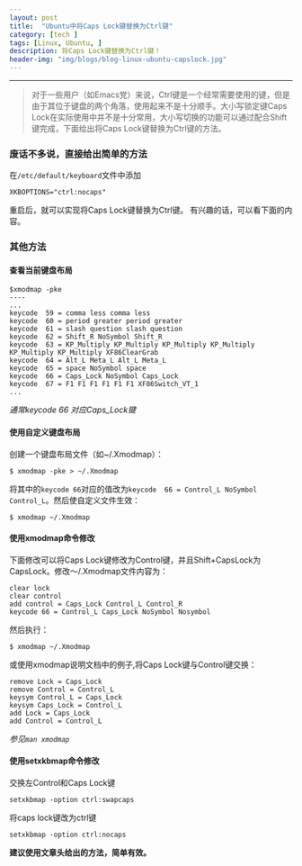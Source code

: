 ```yaml
---
layout: post
title:  "Ubuntu中将Caps Lock键替换为Ctrl键"
category: [tech ]
tags: [Linux, Ubuntu, ]
description: 将Caps Lock键替换为Ctrl键！
header-img: "img/blogs/blog-linux-ubuntu-capslock.jpg"
---
```




----
> 对于一些用户（如Emacs党）来说，Ctrl键是一个经常需要使用的键，但是由于其位于键盘的两个角落，使用起来不是十分顺手。大小写锁定键Caps Lock在实际使用中并不是十分常用，大小写切换的功能可以通过配合Shift键完成，下面给出将Caps Lock键替换为Ctrl键的方法。


### 废话不多说，直接给出简单的方法 ###

在`/etc/default/keyboard`文件中添加 

~~~
XKBOPTIONS="ctrl:nocaps"
~~~

重启后，就可以实现将Caps Lock键替换为Ctrl键。
有兴趣的话，可以看下面的内容。

### 其他方法 ###

#### 查看当前键盘布局 ####

~~~
$xmodmap -pke
----
...
keycode  59 = comma less comma less
keycode  60 = period greater period greater
keycode  61 = slash question slash question
keycode  62 = Shift_R NoSymbol Shift_R
keycode  63 = KP_Multiply KP_Multiply KP_Multiply KP_Multiply KP_Multiply KP_Multiply XF86ClearGrab
keycode  64 = Alt_L Meta_L Alt_L Meta_L
keycode  65 = space NoSymbol space
keycode  66 = Caps_Lock NoSymbol Caps_Lock
keycode  67 = F1 F1 F1 F1 F1 F1 XF86Switch_VT_1
...
~~~

*通常keycode 66 对应Caps_Lock键*

#### 使用自定义键盘布局 ####

创建一个键盘布局文件（如~/.Xmodmap）：

~~~
$ xmodmap -pke > ~/.Xmodmap
~~~

将其中的`keycode 66`对应的值改为`keycode  66 = Control_L NoSymbol Control_L`。然后使自定义文件生效：

~~~
$ xmodmap ~/.Xmodmap
~~~


#### 使用xmodmap命令修改 #####
下面修改可以将Caps Lock键修改为Control键，并且Shift+CapsLock为CapsLock。修改～/.Xmodmap文件内容为：

~~~
clear lock
clear control
add control = Caps_Lock Control_L Control_R
keycode 66 = Control_L Caps_Lock NoSymbol Nosymbol
~~~

然后执行：

~~~
$ xmodmap ~/.Xmodmap
~~~

或使用xmodmap说明文档中的例子,将Caps Lock键与Control键交换：

~~~
remove Lock = Caps_Lock
remove Control = Control_L
keysym Control_L = Caps_Lock
keysym Caps_Lock = Control_L
add Lock = Caps_Lock
add Control = Control_L
~~~

*参见`man xmodmap`*

#### 使用setxkbmap命令修改 ####
交换左Control和Caps Lock键

~~~
setxkbmap -option ctrl:swapcaps
~~~

将caps lock键改为ctrl键

~~~
setxkbmap -option ctrl:nocaps
~~~

**建议使用文章头给出的方法，简单有效。**

